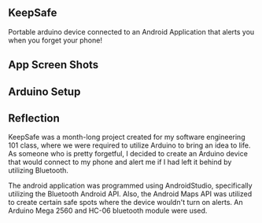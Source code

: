## KeepSafe

Portable arduino device connected to an Android Application that alerts you when you forget your phone!

## App Screen Shots


## Arduino Setup


## Reflection

KeepSafe was a month-long project created for my software engineering 101 class, where we were required to utilize Arduino to bring an idea to life. As someone who is pretty forgetful, I decided to create an Arduino device that would connect to my phone and alert me if I had left it behind by utilizing Bluetooth. 

The android application was programmed using AndroidStudio, specifically utilizing the Bluetooth Android API. Also, the Android Maps API was utilized to create certain safe spots where the device wouldn't turn on alerts. An Arduino Mega 2560 and HC-06 bluetooth module were used.
